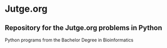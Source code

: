 <h1> Jutge.org </h1>

<h2> Repository for the Jutge.org problems in Python </h2>

Python programs from the Bachelor Degree in Bioinformatics
